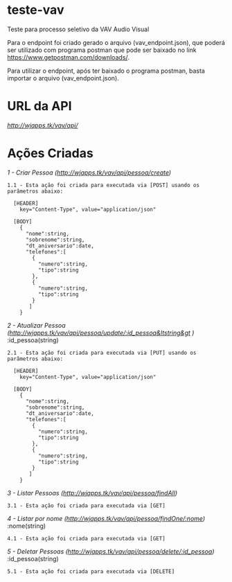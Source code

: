 # teste-vav
Teste para processo seletivo da VAV Audio Visual

Para o endpoint foi criado gerado o arquivo (vav_endpoint.json), que poderá ser utilizado com programa postman que pode ser baixado no link https://www.getpostman.com/downloads/. 

Para utilizar o endpoint, após ter baixado o programa postman, basta importar o arquivo (vav_endpoint.json).

# URL da API
  
  
  *http://wjapps.tk/vav/api/*

# Ações Criadas

 *1 - Criar Pessoa (http://wjapps.tk/vav/api/pessoa/create)*
 
    1.1 - Esta ação foi criada para executada via [POST] usando os parâmetros abaixo:
    
      [HEADER]
        key="Content-Type", value="application/json"
        
      [BODY]
        {
          "nome":string,
          "sobrenome":string,
          "dt_aniversario":date,
          "telefones":[
            {
              "numero":string,
              "tipo":string
            },
            {
              "numero":string,
              "tipo":string
            }
           ]
        }
*2 - Atualizar Pessoa (http://wjapps.tk/vav/api/pessoa/update/:id_pessoa&ltstring&gt )* :id_pessoa(string)

    2.1 - Esta ação foi criada para executada via [PUT] usando os parâmetros abaixo:
    
      [HEADER]
        key="Content-Type", value="application/json"
        
      [BODY]
        {
          "nome":string,
          "sobrenome":string,
          "dt_aniversario":date,
          "telefones":[
            {
              "numero":string,
              "tipo":string
            },
            {
              "numero":string,
              "tipo":string
            }
           ]
        }    

*3 - Listar Pessoas (http://wjapps.tk/vav/api/pessoa/findAll)*

    3.1 - Esta ação foi criada para executada via [GET]
    

*4 - Listar por nome (http://wjapps.tk/vav/api/pessoa/findOne/:nome)* :nome(string)

    4.1 - Esta ação foi criada para executada via [GET]    
    

*5 - Deletar Pessoas (http://wjapps.tk/vav/api/pessoa/delete/:id_pessoa)* :id_pessoa(string)

    5.1 - Esta ação foi criada para executada via [DELETE]        
